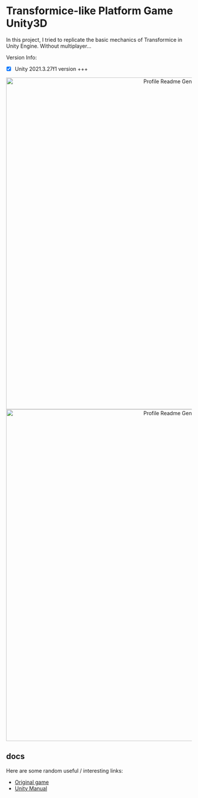 # Transformice-like Platform Game Unity3D

In this project, I tried to replicate the basic mechanics of Transformice in Unity Engine.
Without multiplayer...

Version Info:
- [x] Unity 2021.3.27f1 version +++

<div align="center" id="top">
  <img src="" width="900" alt="Profile Readme Generator" />
    <img src="https://github.com/kadircangeyik/Transformice-Clone-Unity3D/blob/main/tfmclone.gif" width="900" alt="Profile Readme Generator" />
</div>

## docs

Here are some random useful / interesting links:
- [Original game](https://www.transformice.com/)
- [Unity Manual](https://docs.unity3d.com/Manual/UnityManual.html)
